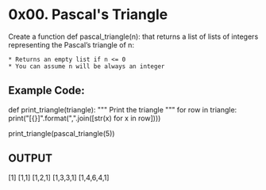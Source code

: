 # 0x00. Pascal's Triangle

Create a function def pascal_triangle(n): that returns a list of lists of integers representing the Pascal’s triangle of n:

    * Returns an empty list if n <= 0
    * You can assume n will be always an integer
    
## Example Code: 

def print_triangle(triangle):
    """
    Print the triangle
    """
    for row in triangle:
        print("[{}]".format(",".join([str(x) for x in row])))

print_triangle(pascal_triangle(5))

## OUTPUT 
[1]
[1,1]
[1,2,1]
[1,3,3,1]
[1,4,6,4,1]
